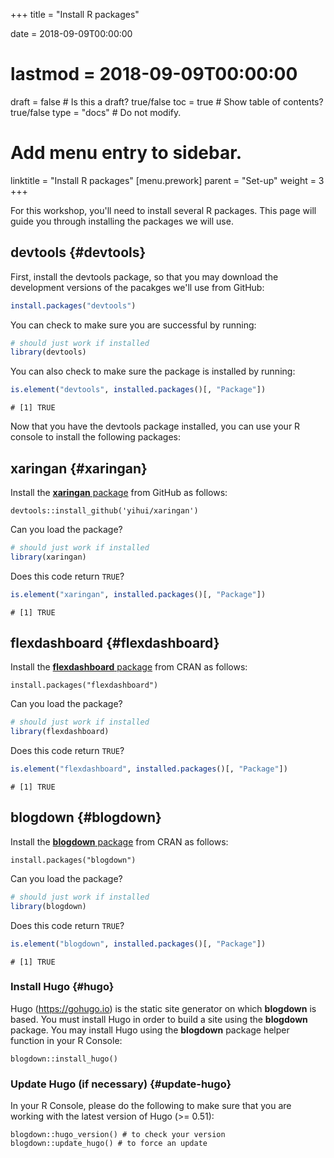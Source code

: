 +++
title = "Install R packages"

date = 2018-09-09T00:00:00
# lastmod = 2018-09-09T00:00:00

draft = false  # Is this a draft? true/false
toc = true  # Show table of contents? true/false
type = "docs"  # Do not modify.

# Add menu entry to sidebar.
linktitle = "Install R packages"
[menu.prework]
  parent = "Set-up"
  weight = 3
+++



For this workshop, you'll need to install several R packages. This page will guide you through installing the packages we will use.

## devtools {#devtools}

First, install the devtools package, so that you may download the development versions of the pacakges we'll use from GitHub:


```r
install.packages("devtools")
```

You can check to make sure you are successful by running:

```r
# should just work if installed
library(devtools)
```

You can also check to make sure the package is installed by running:


```r
is.element("devtools", installed.packages()[, "Package"])
```

```
# [1] TRUE
```


Now that you have the devtools package installed, you can use your R console to install the following packages:

## xaringan {#xaringan}

Install the [**xaringan** package](https://github.com/yihui/xaringan) from GitHub as follows:

```
devtools::install_github('yihui/xaringan')
```

Can you load the package?

```r
# should just work if installed
library(xaringan)
```


Does this code return `TRUE`?

```r
is.element("xaringan", installed.packages()[, "Package"])
```

```
# [1] TRUE
```


## flexdashboard {#flexdashboard}

Install the [**flexdashboard** package](https://rmarkdown.rstudio.com/flexdashboard/) from CRAN as follows:

```
install.packages("flexdashboard")
```

Can you load the package?

```r
# should just work if installed
library(flexdashboard)
```


Does this code return `TRUE`?

```r
is.element("flexdashboard", installed.packages()[, "Package"])
```

```
# [1] TRUE
```

## blogdown {#blogdown}

Install the [**blogdown** package](https://github.com/rstudio/blogdown) from CRAN as follows:

```
install.packages("blogdown")
```

Can you load the package?

```r
# should just work if installed
library(blogdown)
```


Does this code return `TRUE`?

```r
is.element("blogdown", installed.packages()[, "Package"])
```

```
# [1] TRUE
```

### Install Hugo {#hugo}

Hugo (https://gohugo.io) is the static site generator on which **blogdown** is based. You must install Hugo in order to build a site using the **blogdown** package. You may install Hugo using the **blogdown** package helper function in your R Console:

```
blogdown::install_hugo()
```

### Update Hugo (if necessary) {#update-hugo}

In your R Console, please do the following to make sure that you are working with the latest version of Hugo (>= 0.51): 
    
```
blogdown::hugo_version() # to check your version
blogdown::update_hugo() # to force an update
```
